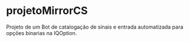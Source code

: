 # projetoMirrorCS
Projeto de um Bot de catalogação de sinais e entrada automatizada para opções binarias na IQOption.
